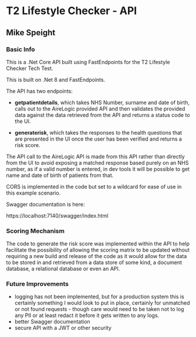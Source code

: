 # T2 Lifestyle Checker - API

## Mike Speight

### Basic Info

This is a .Net Core API built using FastEndpoints for the T2 Lifestyle Checker Tech Test.

This is built on .Net 8 and FastEndpoints.

The API has two endpoints:

- **getpatientdetails**, which takes NHS Number, surname and date of birth, calls out to the AireLogic provided API and then validates the provided data against the data retrieved from the API and returns a status code to the UI.

- **generaterisk**, which takes the responses to the health questions that are presented in the UI once the user has been verified and returns a risk score.

The API call to the AireLogic API is made from this API rather than directly from the UI to avoid exposing a matched response based purely on an NHS number, as if a valid number is entered, in dev tools it will be possible to get name and date of birth of patients from that.

CORS is implemented in the code but set to a wildcard for ease of use in this example scenario.

Swagger documentation is here:

https://localhost:7140/swagger/index.html

### Scoring Mechanism

The code to generate the risk score was implemented within the API to help facilitate the possibility of allowing the scoring matrix to be updated without requiring a new build and release of the code as it would allow for the data to be stored in and retrieved from a data store of some kind, a document database, a relational database or even an API.

### Future Improvements

- logging has not been implemented, but for a production system this is certainly something I would look to put in place, certainly for unmatched or not found requests - though care would need to be taken not to log any PII or at least redact it before it gets written to any logs.
- better Swagger documentation
- secure API with a JWT or other security
